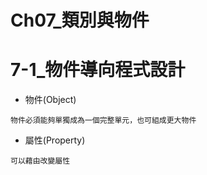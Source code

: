 # Ch07_類別與物件

# 7-1_物件導向程式設計
* 物件(Object)
```
物件必須能夠單獨成為一個完整單元，也可組成更大物件
```
* 屬性(Property)
```
可以藉由改變屬性
```
